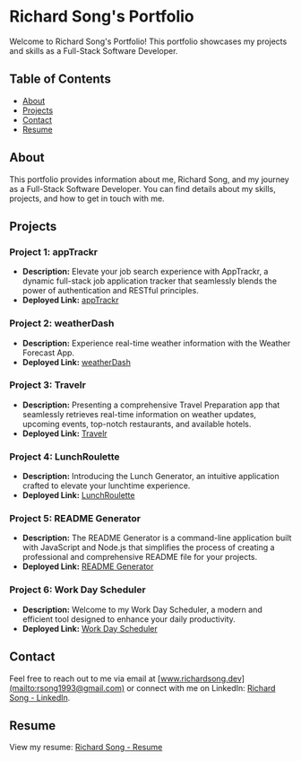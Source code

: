 # Richard Song's Portfolio

Welcome to Richard Song's Portfolio! This portfolio showcases my projects and skills as a Full-Stack Software Developer.

## Table of Contents

- [About](#about)
- [Projects](#projects)
- [Contact](#contact)
- [Resume](#resume)

## About

This portfolio provides information about me, Richard Song, and my journey as a Full-Stack Software Developer. You can find details about my skills, projects, and how to get in touch with me.

## Projects

### Project 1: appTrackr

- **Description:** Elevate your job search experience with AppTrackr, a dynamic full-stack job application tracker that seamlessly blends the power of authentication and RESTful principles.
- **Deployed Link:** [appTrackr](https://apptrackr-web-app-d2869d2ab77f.herokuapp.com/)

### Project 2: weatherDash

- **Description:** Experience real-time weather information with the Weather Forecast App.
- **Deployed Link:** [weatherDash](https://song-richard.github.io/weatherDash/)

### Project 3: Travelr

- **Description:** Presenting a comprehensive Travel Preparation app that seamlessly retrieves real-time information on weather updates, upcoming events, top-notch restaurants, and available hotels.
- **Deployed Link:** [Travelr](https://song-richard.github.io/travelr/)

### Project 4: LunchRoulette

- **Description:** Introducing the Lunch Generator, an intuitive application crafted to elevate your lunchtime experience.
- **Deployed Link:** [LunchRoulette](https://siennaxstarr.github.io/LunchRoulette/)

### Project 5: README Generator

- **Description:** The README Generator is a command-line application built with JavaScript and Node.js that simplifies the process of creating a professional and comprehensive README file for your projects.
- **Deployed Link:** [README Generator](https://github.com/song-richard/readmeGen/blob/main/Assets/README%20GIF.gif)

### Project 6: Work Day Scheduler

- **Description:** Welcome to my Work Day Scheduler, a modern and efficient tool designed to enhance your daily productivity.
- **Deployed Link:** [Work Day Scheduler](https://song-richard.github.io/workDayScheduler/)

## Contact

Feel free to reach out to me via email at [www.richardsong.dev](mailto:rsong1993@gmail.com) or connect with me on LinkedIn: [Richard Song - LinkedIn](https://www.linkedin.com/in/song-richard/).

## Resume

View my resume: [Richard Song - Resume](https://www.richardsong.dev/assets/RICHARD%20SONG%20-%20RESUME.pdf)
